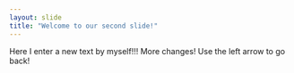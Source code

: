 ```yaml
---
layout: slide
title: "Welcome to our second slide!"
---
```

Here I enter a new text by myself!!! More changes!
Use the left arrow to go back!
